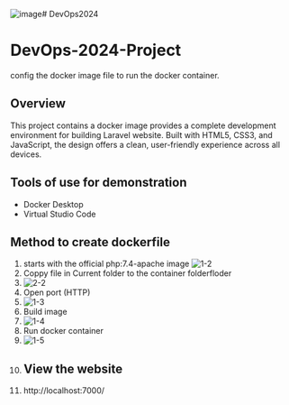 ![image](https://github.com/user-attachments/assets/37d1cd0f-5329-4f70-b410-eae064100dfd)# DevOps2024
# DevOps-2024-Project
config the docker image file to run the docker container.
## Overview
This project contains a docker image provides a complete development environment for building Laravel website. Built with HTML5, CSS3, and JavaScript, the design offers a clean, user-friendly experience across all devices.
## Tools of use for demonstration
- Docker Desktop
- Virtual Studio Code
## Method to create dockerfile
1. starts with the official php:7.4-apache image
![1-2](https://github.com/user-attachments/assets/be2613b0-e6b1-497f-b01e-12f4c3eb7f67)
2. Coppy file in Current folder to the container folderfloder
3. ![2-2](https://github.com/user-attachments/assets/41a42918-9acb-4906-979d-a3ac4d571abe)
4. Open port (HTTP)
5. ![1-3](https://github.com/user-attachments/assets/f3e374cd-8d25-42d5-aa9b-b96dec70b1e8)
6. Build image
7. ![1-4](https://github.com/user-attachments/assets/ce6bef22-fe1e-47a9-94f8-19d27ad8d3d3)
8. Run docker container
9. ![1-5](https://github.com/user-attachments/assets/409a410f-6c66-403b-a52d-009e912c4319)
10. ## View the website
11. http://localhost:7000/




